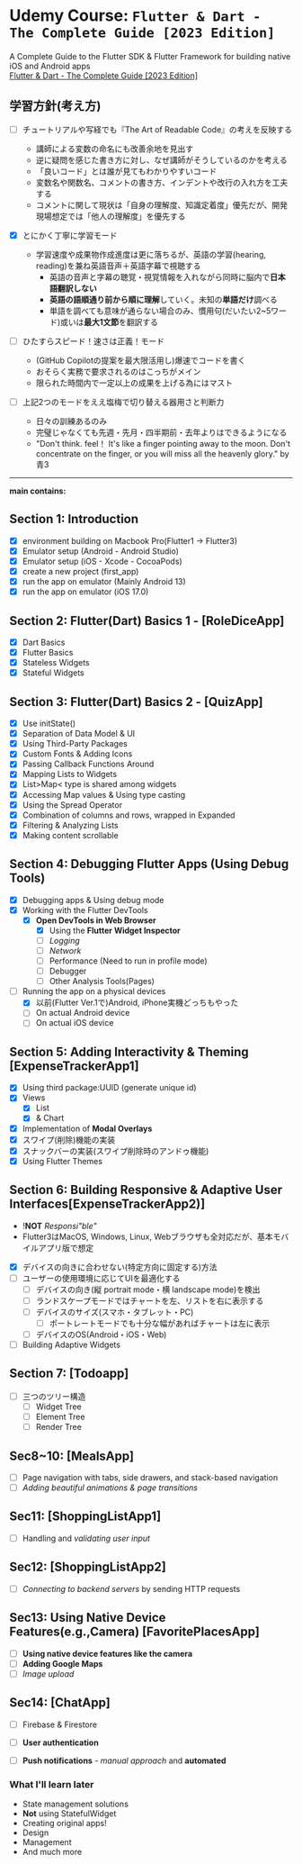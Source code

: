 # Udemy Course: `Flutter & Dart - The Complete Guide [2023 Edition]`

A Complete Guide to the Flutter SDK & Flutter Framework for building native iOS and Android apps  
[Flutter & Dart - The Complete Guide [2023 Edition]](https://www.udemy.com/course/learn-flutter-dart-to-build-ios-android-apps/)

## 学習方針(考え方)

- [ ] チュートリアルや写経でも『The Art of Readable Code』の考えを反映する
  - 講師による変数の命名にも改善余地を見出す
  - 逆に疑問を感じた書き方に対し、なぜ講師がそうしているのかを考える
  - 「良いコード」とは誰が見てもわかりやすいコード
  - 変数名や関数名、コメントの書き方、インデントや改行の入れ方を工夫する
  - コメントに関して現状は「自身の理解度、知識定着度」優先だが、開発現場想定では「他人の理解度」を優先する

- [x] とにかく丁寧に学習モード
  - 学習速度や成果物作成進度は更に落ちるが、英語の学習(hearing, reading)を兼ね英語音声＋英語字幕で視聴する
    - 英語の音声と字幕の聴覚・視覚情報を入れながら同時に脳内で**日本語翻訳しない**
    - **英語の語順通り前から順に理解**していく。未知の**単語だけ**調べる
    - 単語を調べても意味が通らない場合のみ、慣用句(だいたい2~5ワード)或いは**最大1文節**を翻訳する
- [ ] ひたすらスピード！速さは正義！モード
  - (GitHub Copilotの提案を最大限活用し)爆速でコードを書く
  - おそらく実務で要求されるのはこっちがメイン
  - 限られた時間内で一定以上の成果を上げる為にはマスト
- [ ] 上記2つのモードをええ塩梅で切り替える器用さと判断力
  - 日々の訓練あるのみ
  - 完璧じゃなくても先週・先月・四半期前・去年よりはできるようになる
  - "Don't think. feel！ It's like a finger pointing away to the moon. Don't concentrate on the finger, or you will miss all the heavenly glory." by 青3

---

**main contains:**

## Section 1: Introduction

- [x] environment building on Macbook Pro(Flutter1 -> Flutter3)
- [x] Emulator setup (Android - Android Studio)
- [x] Emulator setup (iOS - Xcode - CocoaPods)
- [x] create a new project (first_app)
- [x] run the app on emulator (Mainly Android 13)
- [x] run the app on emulator (iOS 17.0)

## Section 2: Flutter(Dart) Basics 1 - [RoleDiceApp]

- [x] Dart Basics
- [x] Flutter Basics
- [x] Stateless Widgets
- [x] Stateful Widgets

## Section 3: Flutter(Dart) Basics 2 - [QuizApp]

- [x] Use initState()
- [x] Separation of Data Model & UI
- [x] Using Third-Party Packages
- [x] Custom Fonts & Adding Icons
- [x] Passing Callback Functions Around
- [x] Mapping Lists to Widgets
- [x] List&gt;Map&lt; type is shared among widgets
- [x] Accessing Map values & Using type casting
- [x] Using the Spread Operator
- [x] Combination of columns and rows, wrapped in Expanded
- [x] Filtering & Analyzing Lists
- [x] Making content scrollable

## Section 4: Debugging Flutter Apps (Using Debug Tools)

- [x] Debugging apps & Using debug mode
- [x] Working with the Flutter DevTools
  - [x] **Open DevTools in Web Browser**
    - [x] Using the **Flutter Widget Inspector**
    - [ ] _Logging_
    - [ ] _Network_
    - [ ] Performance (Need to run in profile mode)
    - [ ] Debugger
    - [ ] Other Analysis Tools(Pages)
- [ ] Running the app on a physical devices
  - [x] 以前(Flutter Ver.1で)Android, iPhone実機どっちもやった
  - [ ] On actual Android device
  - [ ] On actual iOS device

## Section 5: Adding Interactivity & Theming [ExpenseTrackerApp1]

- [x] Using third package:UUID (generate unique id)
- [x] Views
  - [x] List
  - [x] & Chart
- [x] Implementation of **Modal Overlays**
- [x] スワイプ(削除)機能の実装
- [x] スナックバーの実装(スワイプ削除時のアンドゥ機能)  
- [x] Using Flutter Themes

## Section 6: Building Responsive & Adaptive User Interfaces[ExpenseTrackerApp2)]

- !**NOT** _Responsi"ble"_
- Flutter3はMacOS, Windows, Linux, Webブラウザも全対応だが、基本モバイルアプリ版で想定
- [x] デバイスの向きに合わせない(特定方向に固定する)方法
- [ ] ユーザーの使用環境に応じてUIを最適化する
  - [ ] デバイスの向き(縦 portrait mode・横 landscape mode)を検出
  - [ ] ランドスケープモードではチャートを左、リストを右に表示する
  - [ ] デバイスのサイズ(スマホ・タブレット・PC)
    - [ ] ポートレートモードでも十分な幅があればチャートは左に表示
  - [ ] デバイスのOS(Android・iOS・Web)
- [ ] Building Adaptive Widgets

## Section 7: [Todoapp]

- [ ] 三つのツリー構造
  - [ ] Widget Tree
  - [ ] Element Tree
  - [ ] Render Tree

## Sec8~10: [MealsApp]

- [ ] Page navigation with tabs, side drawers, and stack-based navigation
- [ ] _Adding beautiful animations & page transitions_

## Sec11: [ShoppingListApp1]

- [ ] Handling and _validating user input_

## Sec12: [ShoppingListApp2]

- [ ] _Connecting to backend servers_ by sending HTTP requests

## Sec13: Using Native Device Features(e.g.,Camera) [FavoritePlacesApp]

- [ ] **Using native device features like the camera**
- [ ] **Adding Google Maps**
- [ ] _Image upload_

## Sec14: [ChatApp]

- [ ] Firebase & Firestore
- [ ] **User authentication**
- [ ] **Push notifications** - _manual approach_ and **automated**


### What I'll learn later

- State management solutions
- **Not** using StatefulWidget
- Creating original apps!
- Design
- Management
- And much more
